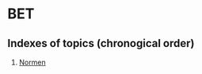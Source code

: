 # BET

Indexes of topics (chronogical order)
-------------------------------------

1. [Normen](./Normen.md) 
